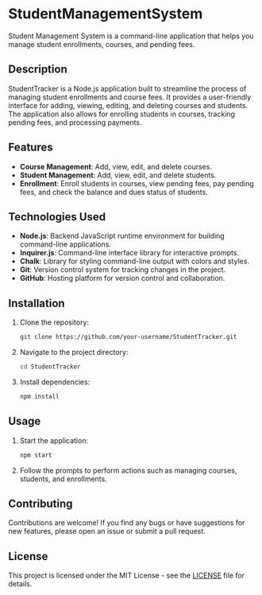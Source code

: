 
# StudentManagementSystem

Student Management System is a command-line application that helps you manage student enrollments, courses, and pending fees.

## Description

StudentTracker is a Node.js application built to streamline the process of managing student enrollments and course fees. It provides a user-friendly interface for adding, viewing, editing, and deleting courses and students. The application also allows for enrolling students in courses, tracking pending fees, and processing payments.

## Features

- **Course Management**: Add, view, edit, and delete courses.
- **Student Management**: Add, view, edit, and delete students.
- **Enrollment**: Enroll students in courses, view pending fees, pay pending fees, and check the balance and dues status of students.

## Technologies Used

- **Node.js**: Backend JavaScript runtime environment for building command-line applications.
- **Inquirer.js**: Command-line interface library for interactive prompts.
- **Chalk**: Library for styling command-line output with colors and styles.
- **Git**: Version control system for tracking changes in the project.
- **GitHub**: Hosting platform for version control and collaboration.

## Installation

1. Clone the repository:

    ```bash
    git clone https://github.com/your-username/StudentTracker.git
    ```

2. Navigate to the project directory:

    ```bash
    cd StudentTracker
    ```

3. Install dependencies:

    ```bash
    npm install
    ```

## Usage

1. Start the application:

    ```bash
    npm start
    ```

2. Follow the prompts to perform actions such as managing courses, students, and enrollments.


## Contributing

Contributions are welcome! If you find any bugs or have suggestions for new features, please open an issue or submit a pull request.

## License

This project is licensed under the MIT License - see the [LICENSE](LICENSE) file for details.



